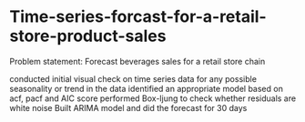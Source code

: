 # Time-series-forcast-for-a-retail-store-product-sales
Problem statement: Forecast beverages sales for a retail store chain

conducted initial visual check on time series data for any possible seasonality or trend in the data
identified an appropriate model based on acf, pacf and AIC score
performed Box-ljung to check whether residuals are white noise
Built ARIMA model and did the forecast for 30 days
